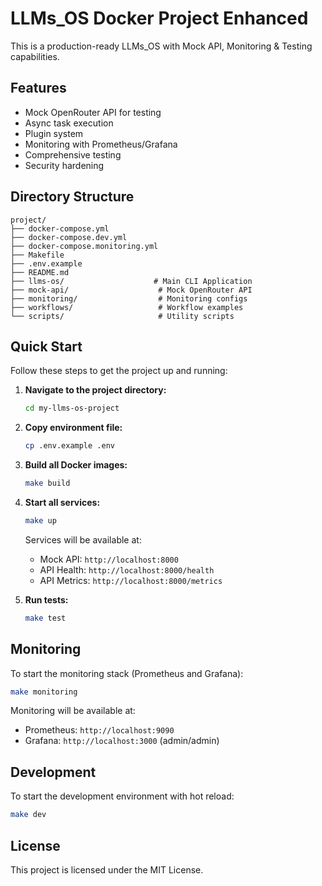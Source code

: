 # LLMs_OS Docker Project Enhanced

This is a production-ready LLMs_OS with Mock API, Monitoring & Testing capabilities.

## Features
- Mock OpenRouter API for testing
- Async task execution
- Plugin system
- Monitoring with Prometheus/Grafana
- Comprehensive testing
- Security hardening

## Directory Structure
```
project/
├── docker-compose.yml
├── docker-compose.dev.yml
├── docker-compose.monitoring.yml
├── Makefile
├── .env.example
├── README.md
├── llms-os/                    # Main CLI Application
├── mock-api/                    # Mock OpenRouter API
├── monitoring/                  # Monitoring configs
├── workflows/                   # Workflow examples
└── scripts/                     # Utility scripts
```

## Quick Start
Follow these steps to get the project up and running:

1.  **Navigate to the project directory:**
    ```bash
    cd my-llms-os-project
    ```

2.  **Copy environment file:**
    ```bash
    cp .env.example .env
    ```

3.  **Build all Docker images:**
    ```bash
    make build
    ```

4.  **Start all services:**
    ```bash
    make up
    ```
    Services will be available at:
    -   Mock API: `http://localhost:8000`
    -   API Health: `http://localhost:8000/health`
    -   API Metrics: `http://localhost:8000/metrics`

5.  **Run tests:**
    ```bash
    make test
    ```

## Monitoring
To start the monitoring stack (Prometheus and Grafana):

```bash
make monitoring
```
Monitoring will be available at:
-   Prometheus: `http://localhost:9090`
-   Grafana: `http://localhost:3000` (admin/admin)

## Development
To start the development environment with hot reload:

```bash
make dev
```

## License
This project is licensed under the MIT License.
